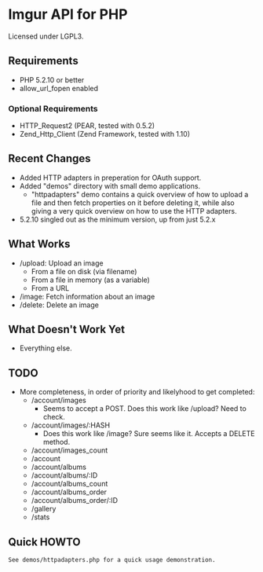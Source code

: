 # Imgur API for PHP

Licensed under LGPL3.

## Requirements

 - PHP 5.2.10 or better
 - allow_url_fopen enabled

### Optional Requirements

 - HTTP_Request2 (PEAR, tested with 0.5.2)
 - Zend_Http_Client (Zend Framework, tested with 1.10)

## Recent Changes

 - Added HTTP adapters in preperation for OAuth support.
 - Added "demos" directory with small demo applications.
   - "httpadapters" demo contains a quick overview of how to upload a file and
     then fetch properties on it before deleting it, while also giving a very
     quick overview on how to use the HTTP adapters.
 - 5.2.10 singled out as the minimum version, up from just 5.2.x

## What Works

 - /upload: Upload an image
   - From a file on disk (via filename)
   - From a file in memory (as a variable)
   - From a URL
 - /image: Fetch information about an image
 - /delete: Delete an image

## What Doesn't Work Yet

 - Everything else.

## TODO
 
 - More completeness, in order of priority and likelyhood to get completed:
   - /account/images
     - Seems to accept a POST.  Does this work like /upload?  Need to check.
   - /account/images/:HASH
     - Does this work like /image?  Sure seems like it.  Accepts a DELETE method.
   - /account/images_count
   - /account
   - /account/albums
   - /account/albums/:ID
   - /account/albums_count
   - /account/albums_order
   - /account/albums_order/:ID
   - /gallery
   - /stats
 
## Quick HOWTO

    See demos/httpadapters.php for a quick usage demonstration.
